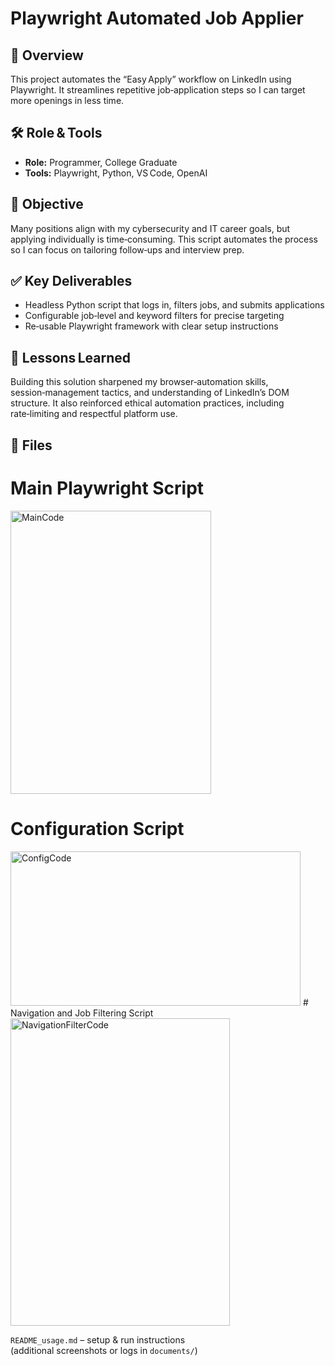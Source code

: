 # Playwright Automated Job Applier

## 📜 Overview
This project automates the “Easy Apply” workflow on LinkedIn using Playwright. It streamlines repetitive job‑application steps so I can target more openings in less time.

## 🛠️ Role & Tools
- **Role:** Programmer, College Graduate  
- **Tools:** Playwright, Python, VS Code, OpenAI

## 🎯 Objective
Many positions align with my cybersecurity and IT career goals, but applying individually is time‑consuming. This script automates the process so I can focus on tailoring follow‑ups and interview prep.

## ✅ Key Deliverables
- Headless Python script that logs in, filters jobs, and submits applications
- Configurable job‑level and keyword filters for precise targeting
- Re‑usable Playwright framework with clear setup instructions

## 🧠 Lessons Learned
Building this solution sharpened my browser‑automation skills, session‑management tactics, and understanding of LinkedIn’s DOM structure. It also reinforced ethical automation practices, including rate‑limiting and respectful platform use.

## 📌 Files
# Main Playwright Script

<img width="320.5" height="453" alt="MainCode" src="https://github.com/user-attachments/assets/c0d34a59-2500-42bf-8788-f5bbb9c0098d" />

# Configuration Script

<img width="464" height="247" alt="ConfigCode" src="https://github.com/user-attachments/assets/f2e0de03-1333-4cd7-84cb-ac0d0c69b0b3" />
# Navigation and Job Filtering Script

<img width="350.6" height="492" alt="NavigationFilterCode" src="https://github.com/user-attachments/assets/fe59fa62-74fd-498e-bf3b-a0643b22cad9" />

`README_usage.md` – setup & run instructions  
(additional screenshots or logs in `documents/`)

